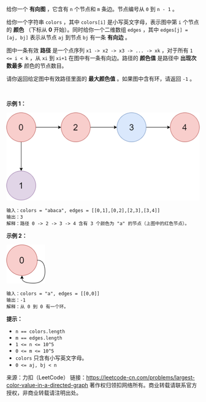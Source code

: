 给你一个 **有向图** ，它含有 ```n``` 个节点和 ```m``` 条边。节点编号从 ```0``` 到 ```n - 1``` 。

给你一个字符串 ```colors``` ，其中 ```colors[i]``` 是小写英文字母，表示图中第 ```i``` 个节点的 **颜色** （下标从 **0** 开始）。同时给你一个二维数组 ```edges``` ，其中 ```edges[j] = [aj, bj]``` 表示从节点 ```aj``` 到节点 ```bj``` 有一条 **有向边** 。

图中一条有效 **路径** 是一个点序列 ```x1 -> x2 -> x3 -> ... -> xk``` ，对于所有 ```1 <= i < k``` ，从 ```xi``` 到 ```xi+1``` 在图中有一条有向边。路径的 **颜色值** 是路径中 **出现次数最多** 颜色的节点数目。

请你返回给定图中有效路径里面的 **最大颜色值** 。如果图中含有环，请返回 ```-1``` 。

 

**示例 1：**

![](./1857_1.png)
```
输入：colors = "abaca", edges = [[0,1],[0,2],[2,3],[3,4]]
输出：3
解释：路径 0 -> 2 -> 3 -> 4 含有 3 个颜色为 "a" 的节点（上图中的红色节点）。
```
**示例 2：**

![](./1857_2.png)
```
输入：colors = "a", edges = [[0,0]]
输出：-1
解释：从 0 到 0 有一个环。
```

**提示：**

* ```n == colors.length```
* ```m == edges.length```
* ```1 <= n <= 10^5```
* ```0 <= m <= 10^5```
* ```colors``` 只含有小写英文字母。
* ```0 <= aj, bj < n```

来源：力扣（LeetCode）
链接：https://leetcode-cn.com/problems/largest-color-value-in-a-directed-graph
著作权归领扣网络所有。商业转载请联系官方授权，非商业转载请注明出处。